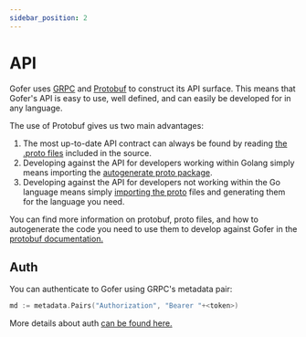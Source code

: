 ```yaml
---
sidebar_position: 2
---
```


# API

Gofer uses [GRPC](https://grpc.io/) and [Protobuf](https://developers.google.com/protocol-buffers) to construct its API surface. This means that Gofer's API is easy to use, well defined, and can easily be developed for in any language.

The use of Protobuf gives us two main advantages:

1. The most up-to-date API contract can always be found by reading [the .proto files](https://github.com/clintjedwards/gofer/blob/cf4c5636e3545b41be00be0f4d7001a3852e8535/proto/gofer.proto) included in the source.
2. Developing against the API for developers working within Golang simply means importing the [autogenerate proto package](https://pkg.go.dev/github.com/clintjedwards/gofer/proto).
3. Developing against the API for developers not working within the Go language means simply [importing the proto](https://github.com/clintjedwards/gofer/blob/cf4c5636e3545b41be00be0f4d7001a3852e8535/proto/gofer.proto) files and generating them for the language you need.

You can find more information on protobuf, proto files, and how to autogenerate the code you need to use them to develop against Gofer in the [protobuf documentation.](https://developers.google.com/protocol-buffers/docs/overview)

## Auth

You can authenticate to Gofer using GRPC's metadata pair:

```go
md := metadata.Pairs("Authorization", "Bearer "+<token>)
```

More details about auth [can be found here.](server-configuration/auth)
